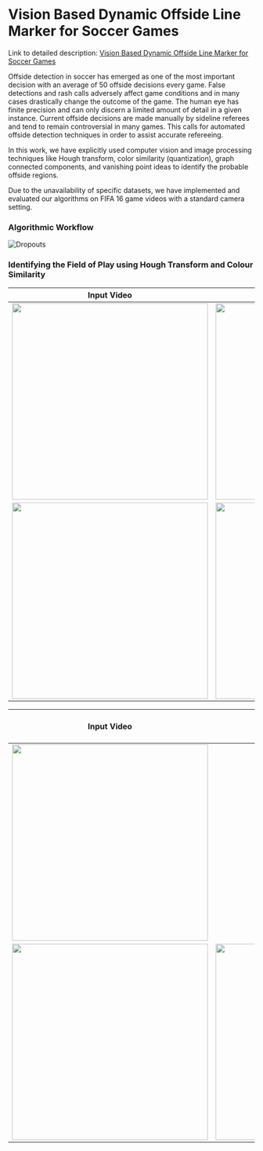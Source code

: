 # Vision Based Dynamic Offside Line Marker for Soccer Games

Link to detailed description: [Vision Based Dynamic Offside Line Marker for Soccer Games](https://arxiv.org/pdf/1804.06438.pdf)

Offside detection in soccer has emerged as one
of the most important decision with an average of 50 offside
decisions every game. False detections and rash calls adversely
affect game conditions and in many cases drastically change
the outcome of the game. The human eye has finite precision
and can only discern a limited amount of detail in a given
instance. Current offside decisions are made manually by
sideline referees and tend to remain controversial in many
games. This calls for automated offside detection techniques
in order to assist accurate refereeing.


In this work, we have explicitly used computer vision and
image processing techniques like Hough transform, color similarity (quantization), graph
connected components, and vanishing point ideas to identify
the probable offside regions.

Due to the unavailability of specific datasets, we have implemented and evaluated our algorithms on FIFA 16 game videos with a standard camera setting.

### Algorithmic Workflow
![Dropouts](https://github.com/surajkra/Vision-Based-Dynamic-Offside-Line-Marker-for-Soccer-Games/blob/master/Images/Workflow.png)

### Identifying the Field of Play using Hough Transform and Colour Similarity
| Input Video   | Cropped Field of Play|
| ------------- |:-------------:|
|  <img src="https://github.com/surajkra/Vision-Based-Dynamic-Offside-Line-Marker-for-Soccer-Games/blob/master/Images/Hough_Input.gif" width="400">   | <img src="https://github.com/surajkra/Vision-Based-Dynamic-Offside-Line-Marker-for-Soccer-Games/blob/master/Images/Hough_Output.gif" width="400"> |
|  <img src="https://github.com/surajkra/Vision-Based-Dynamic-Offside-Line-Marker-for-Soccer-Games/blob/master/Images/Input_Aud.PNG" width="400">   | <img src="https://github.com/surajkra/Vision-Based-Dynamic-Offside-Line-Marker-for-Soccer-Games/blob/master/Images/Output_Aud.PNG" width="400"> |

| Input Video | Identifying Attacking Team  | Localizing player locations|
| ------------- |:-------------:|:-------------:|
|  <img src="https://github.com/surajkra/Vision-Based-Dynamic-Offside-Line-Marker-for-Soccer-Games/blob/master/Images/image10.gif" width="400">   |
|  <img src="https://github.com/surajkra/Vision-Based-Dynamic-Offside-Line-Marker-for-Soccer-Games/blob/master/Images/image14.gif" width="400">   | <img src="https://github.com/surajkra/Vision-Based-Dynamic-Offside-Line-Marker-for-Soccer-Games/blob/master/Images/image15.gif" width="400"> |
